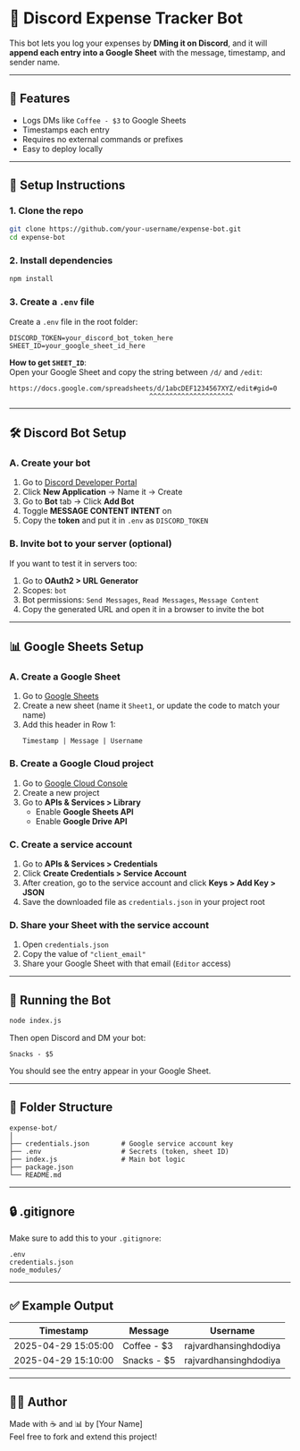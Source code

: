# 🧾 Discord Expense Tracker Bot

This bot lets you log your expenses by **DMing it on Discord**, and it will **append each entry into a Google Sheet** with the message, timestamp, and sender name.

---

## 📌 Features

- Logs DMs like `Coffee - $3` to Google Sheets
- Timestamps each entry
- Requires no external commands or prefixes
- Easy to deploy locally

---

## 🚀 Setup Instructions

### 1. Clone the repo

```bash
git clone https://github.com/your-username/expense-bot.git
cd expense-bot
```

### 2. Install dependencies

```bash
npm install
```

### 3. Create a `.env` file

Create a `.env` file in the root folder:

```
DISCORD_TOKEN=your_discord_bot_token_here
SHEET_ID=your_google_sheet_id_here
```

**How to get `SHEET_ID`**:  
Open your Google Sheet and copy the string between `/d/` and `/edit`:

```
https://docs.google.com/spreadsheets/d/1abcDEF1234567XYZ/edit#gid=0
                                   ^^^^^^^^^^^^^^^^^^^^^
```

---

## 🛠 Discord Bot Setup

### A. Create your bot

1. Go to [Discord Developer Portal](https://discord.com/developers/applications)
2. Click **New Application** → Name it → Create
3. Go to **Bot** tab → Click **Add Bot**
4. Toggle **MESSAGE CONTENT INTENT** on
5. Copy the **token** and put it in `.env` as `DISCORD_TOKEN`

### B. Invite bot to your server (optional)

If you want to test it in servers too:

1. Go to **OAuth2 > URL Generator**
2. Scopes: `bot`
3. Bot permissions: `Send Messages`, `Read Messages`, `Message Content`
4. Copy the generated URL and open it in a browser to invite the bot

---

## 📊 Google Sheets Setup

### A. Create a Google Sheet

1. Go to [Google Sheets](https://sheets.google.com)
2. Create a new sheet (name it `Sheet1`, or update the code to match your name)
3. Add this header in Row 1:
   ```
   Timestamp | Message | Username
   ```

### B. Create a Google Cloud project

1. Go to [Google Cloud Console](https://console.cloud.google.com/)
2. Create a new project
3. Go to **APIs & Services > Library**
   - Enable **Google Sheets API**
   - Enable **Google Drive API**

### C. Create a service account

1. Go to **APIs & Services > Credentials**
2. Click **Create Credentials > Service Account**
3. After creation, go to the service account and click **Keys > Add Key > JSON**
4. Save the downloaded file as `credentials.json` in your project root

### D. Share your Sheet with the service account

1. Open `credentials.json`
2. Copy the value of `"client_email"`
3. Share your Google Sheet with that email (`Editor` access)

---

## 🧠 Running the Bot

```bash
node index.js
```

Then open Discord and DM your bot:

```
Snacks - $5
```

You should see the entry appear in your Google Sheet.

---

## 📂 Folder Structure

```
expense-bot/
│
├── credentials.json        # Google service account key
├── .env                    # Secrets (token, sheet ID)
├── index.js                # Main bot logic
├── package.json
└── README.md
```

---

## 🔒 .gitignore

Make sure to add this to your `.gitignore`:

```
.env
credentials.json
node_modules/
```

---

## ✅ Example Output

| Timestamp           | Message     | Username             |
|---------------------|-------------|----------------------|
| 2025-04-29 15:05:00 | Coffee - $3 | rajvardhansinghdodiya |
| 2025-04-29 15:10:00 | Snacks - $5 | rajvardhansinghdodiya |

---

## 👨‍💻 Author

Made with ☕ and 📊 by [Your Name]  
Feel free to fork and extend this project!